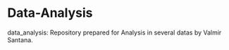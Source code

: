 # Data-Analysis
 data_analysis: Repository prepared for Analysis in several datas by Valmir Santana.

